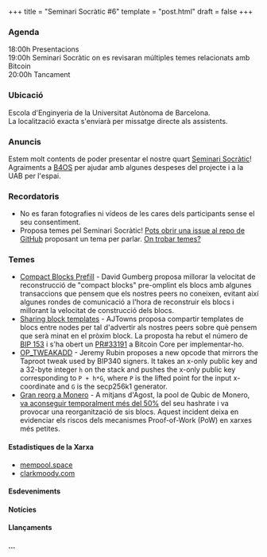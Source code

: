 +++
title = "Seminari Socràtic #6"
template = "post.html"
draft = false
+++

### Agenda
18:00h Presentacions\
19:00h Seminari Socràtic on es revisaran múltiples temes relacionats amb Bitcoin\
20:00h Tancament

### Ubicació
Escola d'Enginyeria de la Universitat Autònoma de Barcelona.\
La localització exacta s'enviarà per missatge directe als assistents.

### Anuncis
Estem molt contents de poder presentar el nostre quart [Seminari Socràtic](/about)!\
Agraiments a [B4OS](https://www.libreriadesatoshi.com/b4os) per ajudar amb algunes despeses del projecte i a la UAB per l'espai.

### Recordatoris
- No es faran fotografies ni vídeos de les cares dels participants sense el seu consentiment.
- Proposa temes pel Seminari Socràtic! [Pots obrir una issue al repo de GitHub](https://github.com/Bit-Devs-Barcelona/bit-devs-barcelona.github.io/issues) proposant un tema per parlar. [On trobar temes?](/about/find-topics/)

### Temes

- [Compact Blocks Prefill](https://delvingbitcoin.org/t/stats-on-compact-block-reconstructions/1052/34) - David Gumberg proposa millorar la velocitat de reconstrucció de "compact blocks" pre-omplint els blocs amb algunes transaccions que pensem que els nostres peers no coneixen, evitant així algunes rondes de comunicació a l'hora de reconstruir els blocs i millorant la velocitat de construcció dels blocs.
- [Sharing block templates](https://delvingbitcoin.org/t/sharing-block-templates/1906) - AJTowns proposa compartir templates de blocs entre nodes per tal d'advertir als nostres peers sobre què pensem que serà minat en el pròxim block. La proposta ha rebut el número de [BIP 153](https://github.com/bitcoin/bips/pull/1937) i s'ha obert un [PR#33191](https://github.com/bitcoin/bitcoin/pull/33191) a Bitcoin Core per implementar-ho.
- [OP_TWEAKADD](https://github.com/bitcoin/bips/blob/4500b0ad25e3e61c58b26d563f1dcc232d21d7a8/bip-XXXX.md) - Jeremy Rubin proposes a new opcode that mirrors the Taproot tweak used by BIP340 signers. It takes an x-only public key and a 32-byte integer `h` on the stack and pushes the x-only public key corresponding to `P + h*G`, where `P` is the lifted point for the input x-coordinate and `G` is the secp256k1 generator.
- [Gran reorg a Monero](https://qubic.org/pr/qubic-overtakes-monero-s-hash-rate-in-live-51-takeover-demo) - A mitjans d'Agost, la pool de Qubic de Monero, [va aconseguir temporalment més del 50%](https://coinmetrics.substack.com/p/state-of-the-network-issue-326) del seu hashrate i va provocar una reorganització de sis blocs. Aquest incident deixa en evidenciar els riscos dels mecanismes Proof-of-Work (PoW) en xarxes més petites.

#### Estadistiques de la Xarxa
- [mempool.space](https://mempool.space/)
- [clarkmoody.com](https://bitcoin.clarkmoody.com/dashboard/)

#### Esdeveniments

#### Notícies

#### Llançaments

#### ...
